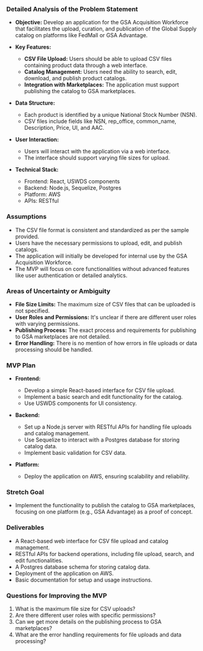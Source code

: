 ### Detailed Analysis of the Problem Statement

- **Objective:** Develop an application for the GSA Acquisition Workforce that facilitates the upload, curation, and publication of the Global Supply catalog on platforms like FedMall or GSA Advantage.
  
- **Key Features:**
  - **CSV File Upload:** Users should be able to upload CSV files containing product data through a web interface.
  - **Catalog Management:** Users need the ability to search, edit, download, and publish product catalogs.
  - **Integration with Marketplaces:** The application must support publishing the catalog to GSA marketplaces.

- **Data Structure:**
  - Each product is identified by a unique National Stock Number (NSN).
  - CSV files include fields like NSN, rep_office, common_name, Description, Price, UI, and AAC.

- **User Interaction:**
  - Users will interact with the application via a web interface.
  - The interface should support varying file sizes for upload.

- **Technical Stack:**
  - Frontend: React, USWDS components
  - Backend: Node.js, Sequelize, Postgres
  - Platform: AWS
  - APIs: RESTful

### Assumptions

- The CSV file format is consistent and standardized as per the sample provided.
- Users have the necessary permissions to upload, edit, and publish catalogs.
- The application will initially be developed for internal use by the GSA Acquisition Workforce.
- The MVP will focus on core functionalities without advanced features like user authentication or detailed analytics.

### Areas of Uncertainty or Ambiguity

- **File Size Limits:** The maximum size of CSV files that can be uploaded is not specified.
- **User Roles and Permissions:** It's unclear if there are different user roles with varying permissions.
- **Publishing Process:** The exact process and requirements for publishing to GSA marketplaces are not detailed.
- **Error Handling:** There is no mention of how errors in file uploads or data processing should be handled.

### MVP Plan

- **Frontend:**
  - Develop a simple React-based interface for CSV file upload.
  - Implement a basic search and edit functionality for the catalog.
  - Use USWDS components for UI consistency.

- **Backend:**
  - Set up a Node.js server with RESTful APIs for handling file uploads and catalog management.
  - Use Sequelize to interact with a Postgres database for storing catalog data.
  - Implement basic validation for CSV data.

- **Platform:**
  - Deploy the application on AWS, ensuring scalability and reliability.

### Stretch Goal

- Implement the functionality to publish the catalog to GSA marketplaces, focusing on one platform (e.g., GSA Advantage) as a proof of concept.

### Deliverables

- A React-based web interface for CSV file upload and catalog management.
- RESTful APIs for backend operations, including file upload, search, and edit functionalities.
- A Postgres database schema for storing catalog data.
- Deployment of the application on AWS.
- Basic documentation for setup and usage instructions.

### Questions for Improving the MVP

1. What is the maximum file size for CSV uploads?
2. Are there different user roles with specific permissions?
3. Can we get more details on the publishing process to GSA marketplaces?
4. What are the error handling requirements for file uploads and data processing?